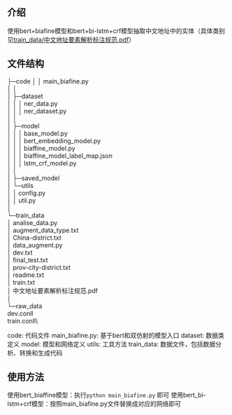 ## 介绍
使用bert+biafine模型和bert+bi-lstm+crf模型抽取中文地址中的实体（具体类别见[train_data/中文地址要素解析标注规范.pdf](https://github.com/skyfaker/chinese_address_extract/blob/master/train_data/%E4%B8%AD%E6%96%87%E5%9C%B0%E5%9D%80%E8%A6%81%E7%B4%A0%E8%A7%A3%E6%9E%90%E6%A0%87%E6%B3%A8%E8%A7%84%E8%8C%83.pdf)）

## 文件结构
├─code
│  │  main_biafine.py \
│  │  \
│  ├─dataset\
│  │  │  ner_data.py\
│  │  │  ner_dataset.py\
│  │          \
│  ├─model\
│  │  │  base_model.py\
│  │  │  bert_embedding_model.py\
│  │  │  biaffine_model.py\
│  │  │  biaffine_model_label_map.json\
│  │  │  lstm_crf_model.py\
│  │\
│  ├─saved_model\
│  └─utils\
│      │  config.py\
│      │  util.py\
│              \
└─train_data\
    │  analise_data.py\
    │  augment_data_type.txt\
    │  China-district.txt\
    │  data_augment.py\
    │  dev.txt\
    │  final_test.txt\
    │  prov-city-district.txt\
    │  readme.txt\
    │  train.txt\
    │  中文地址要素解析标注规范.pdf\
    │  \
    └─raw_data\
            dev.conll\
            train.conll\

code: 代码文件
    main_biafine.py: 基于bert和双仿射的模型入口
    dataset: 数据类定义
    model: 模型和网络定义
    utils: 工具方法
train_data: 数据文件，包括数据分析、转换和生成代码

## 使用方法
使用bert_biaffine模型：执行`python main_biafine.py` 即可
使用bert_bi-lstm+crf模型：按照main_biafine.py文件替换成对应的网络即可